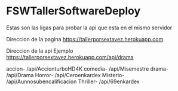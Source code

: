 # FSWTallerSoftwareDeploy
Estas son las ligas para probar la api que esta en el mismo servidor

Direccion de la pagina
https://tallerporsextavez.herokuapp.com

Direccion de la api
Ejemplo
https://tallerporsextavez.herokuapp.com/api/drama

accion- /api/AccionturboHD4K
comedia- /api/Misemestre
drama- /api/Drama
Horror- /api/Ceroenkardex
Misterio- /api/Aunnosubencalificacion
Thriller- /api/69enkardex
